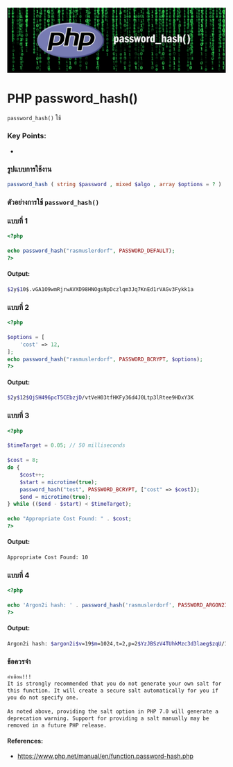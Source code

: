 ![](images/day3.png)

# PHP password_hash()

`password_hash()` ใช้ 

### Key Points:

- 

### รูปแบบการใช้งาน

```php 
password_hash ( string $password , mixed $algo , array $options = ? ) : string|false
```

### ตัวอย่างการใช้ `password_hash()` 

### แบบที่ 1
```php
<?php

echo password_hash("rasmuslerdorf", PASSWORD_DEFAULT);
?>
```
#### Output:

```bash
$2y$10$.vGA1O9wmRjrwAVXD98HNOgsNpDczlqm3Jq7KnEd1rVAGv3Fykk1a
```
### แบบที่ 2 
```php
<?php

$options = [
    'cost' => 12,
];
echo password_hash("rasmuslerdorf", PASSWORD_BCRYPT, $options);
?> 
```
#### Output:

```bash
$2y$12$QjSH496pcT5CEbzjD/vtVeH03tfHKFy36d4J0Ltp3lRtee9HDxY3K
```

### แบบที่ 3 
```php
<?php

$timeTarget = 0.05; // 50 milliseconds 

$cost = 8;
do {
    $cost++;
    $start = microtime(true);
    password_hash("test", PASSWORD_BCRYPT, ["cost" => $cost]);
    $end = microtime(true);
} while (($end - $start) < $timeTarget);

echo "Appropriate Cost Found: " . $cost;
?>
```
#### Output:

```bash
Appropriate Cost Found: 10
```

### แบบที่ 4 
```php
<?php

echo 'Argon2i hash: ' . password_hash('rasmuslerdorf', PASSWORD_ARGON2I);
?>
```
#### Output:

```bash
Argon2i hash: $argon2i$v=19$m=1024,t=2,p=2$YzJBSzV4TUhkMzc3d3laeg$zqU/1IN0/AogfP4cmSJI1vc8lpXRW9/S0sYY2i2jHT0
```

### ข้อควรจำ
```
คำเตือน!!!
It is strongly recommended that you do not generate your own salt for this function. It will create a secure salt automatically for you if you do not specify one.

As noted above, providing the salt option in PHP 7.0 will generate a deprecation warning. Support for providing a salt manually may be removed in a future PHP release.
```


#### References:

- https://www.php.net/manual/en/function.password-hash.php


